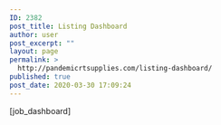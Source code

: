 ```yaml
---
ID: 2382
post_title: Listing Dashboard
author: user
post_excerpt: ""
layout: page
permalink: >
  http://pandemicrtsupplies.com/listing-dashboard/
published: true
post_date: 2020-03-30 17:09:24
---
```

[job_dashboard]